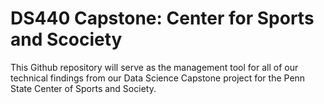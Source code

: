 # DS440 Capstone: Center for Sports and Scociety
This Github repository will serve as the management tool for all of our technical findings from our Data Science Capstone project for the Penn State Center of Sports and Society.
